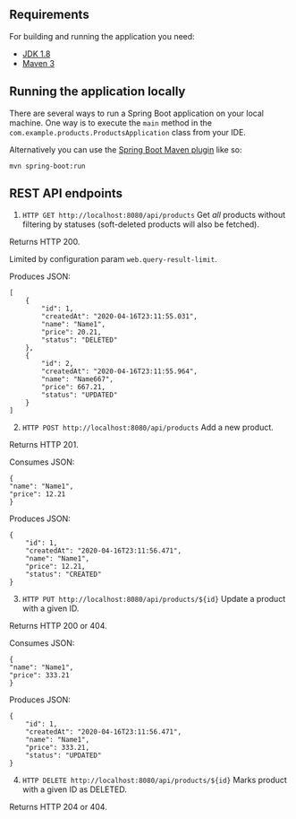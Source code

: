 ## Requirements

For building and running the application you need:

- [JDK 1.8](http://www.oracle.com/technetwork/java/javase/downloads/jdk8-downloads-2133151.html)
- [Maven 3](https://maven.apache.org)

## Running the application locally

There are several ways to run a Spring Boot application on your local machine. One way is to execute the `main` method in the `com.example.products.ProductsApplication` class from your IDE.

Alternatively you can use the [Spring Boot Maven plugin](https://docs.spring.io/spring-boot/docs/current/reference/html/build-tool-plugins-maven-plugin.html) like so:

```shell
mvn spring-boot:run
```

## REST API endpoints

1. ```HTTP GET http://localhost:8080/api/products``` Get *all* products without filtering by statuses (soft-deleted products will also be fetched). 

Returns HTTP 200. 

Limited by configuration param `web.query-result-limit`. 

Produces JSON:
```
[
    {
        "id": 1,
        "createdAt": "2020-04-16T23:11:55.031",
        "name": "Name1",
        "price": 20.21,
        "status": "DELETED"
    },
    {
        "id": 2,
        "createdAt": "2020-04-16T23:11:55.964",
        "name": "Name667",
        "price": 667.21,
        "status": "UPDATED"
    }
]
```

2. ```HTTP POST http://localhost:8080/api/products``` Add a new product. 

Returns HTTP 201. 

Consumes JSON:
```
{
"name": "Name1", 
"price": 12.21
}
```

Produces JSON:
```
{
    "id": 1,
    "createdAt": "2020-04-16T23:11:56.471",
    "name": "Name1",
    "price": 12.21,
    "status": "CREATED"
}
```

3. ```HTTP PUT http://localhost:8080/api/products/${id}``` Update a product with a given ID. 

Returns HTTP 200 or 404.

Consumes JSON:
```
{
"name": "Name1", 
"price": 333.21
}
```

Produces JSON:
```
{
    "id": 1,
    "createdAt": "2020-04-16T23:11:56.471",
    "name": "Name1",
    "price": 333.21,
    "status": "UPDATED"
}
```


4. ```HTTP DELETE http://localhost:8080/api/products/${id}``` Marks product with a given ID as DELETED. 

Returns HTTP 204 or 404.

